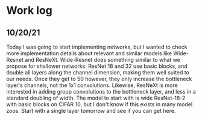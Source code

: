 # Work log 

## 10/20/21
Today I was going to start implementing networks, but I wanted to check more implementation details about relevant and similar models like Wide-Resnet and ResNeXt. Wide-Resnet does something similar to what we propose for shallower networks: ResNet 18 and 32 use basic blocks, and double all layers along the channel dimension, making them well suited to our needs. Once they get to 50 however, they only increase the bottleneck layer's channels, not the 1x1 convolutions. Likewise, ResNeXt is more interested in adding group convolutions to the bottleneck layer, and less in a standard doubling of width. The model to start with is wide ResNet-18-2 with basic blocks on CIFAR 10, but I don't know if this exists in many model zoos. Start with a single layer tomorrow and see if you can get here. 

